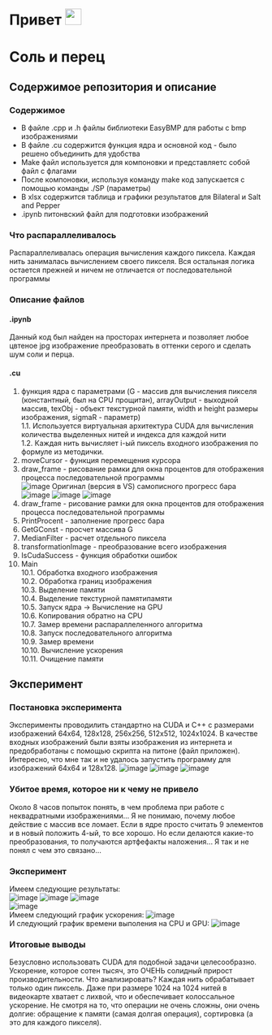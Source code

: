 # Привет <img src="https://github.com/blackcater/blackcater/raw/main/images/Hi.gif" height="32"/> </br>
# Соль и перец
## Содержимое репозитория и описание 
### Содержимое 
* В файле .cpp и .h файлы библиотеки EasyBMP для работы с bmp изображениями</br>
* В файле .cu содержится функция ядра и основной код - было решено объединить для удобства</h5>
* Make файл используется для компоновки и представляетс собой файл с флагами</br>
* После компоновки, используя команду make код запускается с помощью команды ./SP (параметры)</br>
* В xlsx содержится таблица и графики результатов для Bilateral и Salt and Pepper</br>
* .ipynb питонвский файл для подготовки изображений </br>
### Что распараллеливалось
Распараллеливалась операция вычисления каждого пиксела. Каждая нить занималась вычислением своего пикселя. Вся остальная логика остается прежней и ничем не отличается от последовательной программы</br>
### Описание файлов
#### .ipynb 
Данный код был найден на просторах интернета и позволяет любое цвтеное jpg изображение преобразовать в оттенки серого и сделать шум соли и перца. </br>
#### .cu 
1. функция ядра с параметрами (G - массив для вычисления пикселя (константный, был на CPU прощитан), arrayOutput - выходной массив, texObj - объект текстурной памяти, width и height размеры изображения, sigmaR - параметр)</br>
1.1. Используется виртуальная архитектура CUDA для вычисления количества выделенных нитей и индекса для каждой нити</br>
1.2. Каждая нить вычисляет i-ый пиксель входного изображения по формуле из методички. </br>
2. moveCursor - функция перемещения курсора</br>
3. draw_frame - рисование рамки для окна процентов для отображения процесса последовательной программы</br>
![image](https://user-images.githubusercontent.com/62326372/199138378-038c100c-9b62-4e1b-a3ed-4240936b896e.png)
Оригинал (версия в VS) самописного прогресс бара
![image](https://user-images.githubusercontent.com/62326372/199140859-cc1e244f-14bf-42a0-9b20-8d72bcf35f39.png)
![image](https://user-images.githubusercontent.com/62326372/199140884-27147fc4-2992-42b1-8f32-d6f1fbc7258d.png)
![image](https://user-images.githubusercontent.com/62326372/199140968-a971887d-eb3e-42e3-af49-51361a65bd39.png)
4. draw_frame - рисование рамки для окна процентов для отображения процесса последовательной программы</br>
5. PrintProcent - заполнение прогресс бара</br>
6. GetGConst - просчет массива G</br>
7. MedianFilter - расчет отдельного пиксела</br>
8. transformationImage - преобразование всего изображения</br>
9. IsCudaSuccess - функция обработки ошибок</br>
10. Main</br>
10.1. Обработка входного изображения</br>
10.2. Обработка границ изображения</br>
10.3. Выделение памяти</br>
10.4. Выделение текстурной памятипамяти</br>
10.5. Запуск ядра -> Вычисление на GPU</br>
10.6. Копирования обратно на CPU</br>
10.7. Замер времени распараллеленного алгоритма</br>
10.8. Запуск последовательного алгоритма</br>
10.9. Замер времени</br>
10.10. Вычисление ускорения</br>
10.11. Очищение памяти</br>
## Эксперимент
### Постановка эксперимента</br>
Эксперименты проводилить стандартно на CUDA и С++ с размерами изображений 64x64, 128x128, 256x256, 512x512, 1024x1024. В качестве входных изображений были взяты изображения из интернета и предобработаны с помощью скрипта на питоне (файл приложен). Интересно, что мне так и не удалось запустить программу для изображений 64x64 и 128x128. 
![image](https://user-images.githubusercontent.com/62326372/199143251-a1f1513d-1f00-47be-8b38-ea870e741c10.png)
![image](https://user-images.githubusercontent.com/62326372/199143299-fb9adc60-758f-4210-b3f2-233979f25ad6.png)
![image](https://user-images.githubusercontent.com/62326372/199143347-d5e1f0c9-62ac-4081-b489-57e0f2a5f395.png)
### Убитое время, которое ни к чему не привело
Около 8 часов попыток понять, в чем проблема при работе с неквадратными изображениями... Я не понимаю, почему любое действие с массив все ломает. Если в ядре просто считать 9 элементов и в новый положить 4-ый, то все хорошо. Но если делаются какие-то преобразования, то получаются артфефакты наложения... Я так и не понял с чем это связано...</br>
### Эксперимент 
Имеем следующие результаты: </br>
![image](https://user-images.githubusercontent.com/62326372/199143568-8c2a74e1-b59f-48bc-87d8-89b199615945.png)
![image](https://user-images.githubusercontent.com/62326372/199143598-37fe5dbf-95af-498f-9eba-aaadb86d6fd0.png)
![image](https://user-images.githubusercontent.com/62326372/199143521-af91fb36-feeb-4857-910c-1fed0747021b.png)
</br>
![image](https://user-images.githubusercontent.com/62326372/199143651-2b591adf-62b2-45fc-b04d-56520784a020.png)</br>
Имеем следующий график ускорения: 
![image](https://user-images.githubusercontent.com/62326372/199143823-3f6bf0d4-e7ab-4002-86d1-c84af10e3c68.png) </br>
И следующий график времени выполения на CPU и GPU: 
![image](https://user-images.githubusercontent.com/62326372/199143891-6890a404-6cfe-43a3-9fad-3d55a50015db.png) </br>
### Итоговые выводы
Безусловно использовать CUDA для подобной задачи целесообразно. Ускорение, которое сотен тысяч, это ОЧЕНЬ солидный прирост производительности. Что анализировать? Каждая нить обрабатывает только один пиксель. Даже при размере 1024 на 1024 нитей в видеокарте хватает с лихвой, что и обеспечивает колоссальное ускорение. Не смотря на то, что операции не очень сложны, они очень долгие: обращение к памяти (самая долгая операция), сортировка (а это для каждого пикселя).
